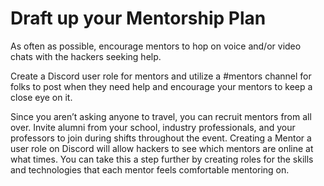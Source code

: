 # Draft up your Mentorship Plan

As often as possible, encourage mentors to hop on voice and/or video chats with the hackers seeking help. 

Create a Discord user role for mentors and utilize a \#mentors channel for folks to post when they need help and encourage your mentors to keep a close eye on it. 

Since you aren’t asking anyone to travel, you can recruit mentors from all over. Invite alumni from your school, industry professionals, and your professors to join during shifts throughout the event. Creating a Mentor a user role on Discord will allow hackers to see which mentors are online at what times. You can take this a step further by creating roles for the skills and technologies that each mentor feels comfortable mentoring on. 

